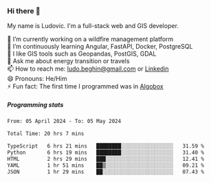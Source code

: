### Hi there 👋

My name is Ludovic. I'm a full-stack web and GIS developer.

 🔭 I’m currently working on a wildfire management platform<br/>
 🌱 I’m continuously learning Angular, FastAPI, Docker, PostgreSQL<br/>
 👯 I like GIS tools such as Geopandas, PostGIS, GDAL<br/>
 💬 Ask me about energy transition or travels<br/>
 📫 How to reach me: ludo.beghin@gmail.com or [Linkedin](https://www.linkedin.com/in/ludovic-beghin/)<br/>
 😄 Pronouns: He/Him<br/>
 ⚡ Fun fact: The first time I programmed was in [Algobox](https://fr.wikipedia.org/wiki/Algobox)<br/>

##### Programming stats
<!--START_SECTION:waka-->

```txt
From: 05 April 2024 - To: 05 May 2024

Total Time: 20 hrs 7 mins

TypeScript   6 hrs 21 mins   ████████░░░░░░░░░░░░░░░░░   31.59 %
Python       6 hrs 19 mins   ████████░░░░░░░░░░░░░░░░░   31.40 %
HTML         2 hrs 29 mins   ███░░░░░░░░░░░░░░░░░░░░░░   12.41 %
YAML         1 hr 51 mins    ██▒░░░░░░░░░░░░░░░░░░░░░░   09.21 %
JSON         1 hr 29 mins    ██░░░░░░░░░░░░░░░░░░░░░░░   07.43 %
```

<!--END_SECTION:waka-->
